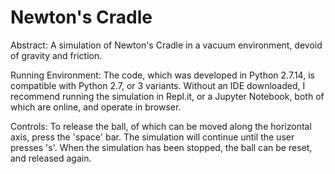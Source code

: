 # Newton's Cradle
Abstract:
A simulation of Newton's Cradle in a vacuum environment, devoid of gravity and friction.

Running Environment:
The code, which was developed in Python 2.7.14, is compatible with Python 2.7, or 3 variants. Without an IDE downloaded, I recommend running the simulation in Repl.it, or a Jupyter Notebook, both of which are online, and operate in browser. 

Controls: 
To release the ball, of which can be moved along the horizontal axis, press the 'space' bar. 
The simulation will continue until the user presses 's'. When the simulation has been stopped, the ball can be reset, and released again.
